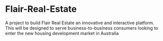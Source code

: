 # Flair-Real-Estate
A project to build Flair Real Estate an innovative and interactive platform. This will be designed to serve business-to-business consumers looking to enter the new housing development market in Australia

